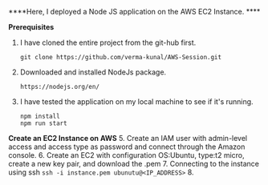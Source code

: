 ****Here, I deployed a Node JS application on the AWS EC2 Instance. ****

**Prerequisites**
1. I have cloned the entire project from the git-hub first.
    ```
    git clone https://github.com/verma-kunal/AWS-Session.git
    ```
2. Downloaded and installed NodeJs package.
   ```
   https://nodejs.org/en/
   ```
4. I have tested the application on my local machine to see if it's running. 
   ```
   npm install
   npm run start
   ```

**Create an EC2 Instance on AWS**
5. Create an IAM user with admin-level access and access type as password and connect through the Amazon console. 
6. Create an EC2 with configuration OS:Ubuntu, type:t2 micro, create a new key pair, and download the .pem
7. Connecting to the instance using ssh
    ```
    ssh -i instance.pem ubunutu@<IP_ADDRESS>
    ```
8.  
